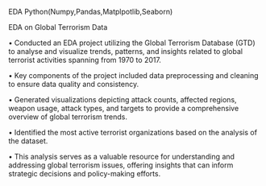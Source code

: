 EDA
Python(Numpy,Pandas,Matplpotlib,Seaborn)

EDA on Global Terrorism Data

• Conducted an EDA project utilizing the Global Terrorism Database (GTD) to analyse and visualize trends, patterns, and insights related to global terrorist activities spanning from 1970 to 2017.

• Key components of the project included data preprocessing and cleaning to ensure data quality and consistency.

• Generated visualizations depicting attack counts, affected regions, weapon usage, attack types, and targets to provide a comprehensive overview of global terrorism trends.

• Identified the most active terrorist organizations based on the analysis of the dataset.

• This analysis serves as a valuable resource for understanding and addressing global terrorism issues, offering insights that can inform strategic decisions and policy-making efforts.
